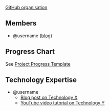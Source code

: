 [GitHub organisation](https://github.com/nus-fboa2016-si)

## Members
 - @username ([blog](#url-here))

## Progress Chart
See [Project Progress Template](../about/project_progress/)

## Technology Expertise

 - @username
   - [Blog post on Technology X](#)
   - [YouTube video tutorial on Technology Y](#)
